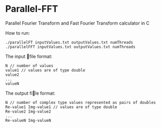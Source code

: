 # Parallel-FFT
Parallel Fourier Transform and Fast Fourier Transform calculator in C

How to run:
```
./parallelFT inputValues.txt outputValues.txt numThreads
./parallelFFT inputValues.txt outputValues.txt numThreads
```

The input file format:
```
N // number of values
value1 // values are of type double
value2
...
valueN
```

The output file format:
```
N // number of complex type values represented as pairs of doubles
Re-value1 Img-value1 // values are of type double
Re-value2 Img-value2
...
Re-valueN Img-valueN
```